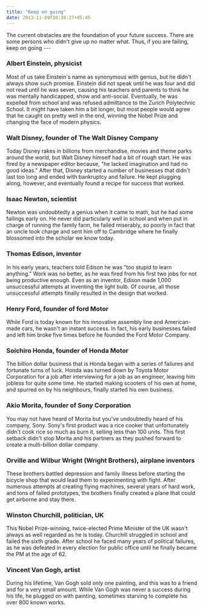 ```yaml
---
title: "Keep on going"
date: 2013-11-09T10:38:27+05:45
---
```


The current obstacles are the foundation of your future success. There are some persons who didn't give up no matter what. Thus, if you are failing, keep on going ---

### Albert Einstein, physicist

Most of us take Einstein's name as synonymous with genius, but he didn't always show such promise. Einstein did not speak until he was four and did not read until he was seven, causing his teachers and parents to think he was mentally handicapped, show and anti-social. Eventually, he was expelled from school and was refused admittance to the Zurich Polytechnic School. It might have taken him a bit longer, but most people would agree that he caught on pretty well in the end, winning the Nobel Prize and changing the face of modern physics.

### Walt Disney, founder of The Walt Disney Company

Today Disney rakes in billions from merchandise, movies and theme parks around the world, but Walt Disney himself had a bit of rough start. He was fired by a newspaper editor because, "he lacked imagination and had no good ideas." After that, Disney started a number of businesses that didn't last too long and ended with bankruptcy and failure. He kept plugging along, however, and eventually found a recipe for success that worked.

### Isaac Newton, scientist

Newton was undoubtedly a genius when it came to math, but he had some failings early on. He never did particularly well in school and when put in charge of running the family farm, he failed miserably, so poorly in fact that an uncle took charge and sent him off to Cambridge where he finally blossomed into the scholar we know today.

### Thomas Edison, inventor

In his early years, teachers told Edison he was "too stupid to learn anything." Work was no better, as he was fired from his first two jobs for not being productive enough. Even as an inventor, Edison made 1,000 unsuccessful attempts at inventing the light bulb. Of course, all those unsuccessful attempts finally resulted in the design that worked.

### Henry Ford, founder of ford Motor

While Ford is today known for his innovative assembly line and American-made cars, he wasn't an instant success. In fact, his early businesses failed and left him broke five times before he founded the Ford Motor Company.

### Soichiro Honda, founder of Honda Motor

The billion dollar business that is Honda began with a series of failures and fortunate turns of luck. Honda was turned down by Toyota Motor Corporation for a job after interviewing for a job as an engineer, leaving him jobless for quite some time. He started making scooters of his own at home, and spurred on by his neighbours, finally started his own business.

### Akio Morita, founder of Sony Corporation

You may not have heard of Morita but you've undoubtedly heard of his company, Sony. Sony's first product was a rice cooker that unfortunately didn't cook rice so much as burn it, selling less than 100 units. This first setback didn't stop Morita and his partners as they pushed forward to create a multi-billion dollar company.

### Orville and Wilbur Wright (Wright Brothers), airplane inventors

These brothers battled depression and family illness before starting the bicycle shop that would lead them to experimenting with fight. After numerous attempts at creating flying machines, several years of hard work, and tons of failed prototypes, the brothers finally created a plane that could get airborne and stay there.

### Winston Churchill, politician, UK

This Nobel Prize-winning, twice-elected Prime Minister of the UK wasn't always as well regarded as he is today. Churchill struggled in school and failed the sixth grade. After school he faced many years of political failures, as he was defeated in every election for public office until he finally became the PM at the age of 62.

### Vincent Van Gogh, artist

During his lifetime, Van Gogh sold only one painting, and this was to a friend and for a very small amount. While Van Gogh was never a success during his life, he plugged on with painting, sometimes starving to complete his over 800 known works.
